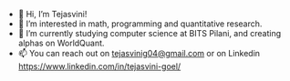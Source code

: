 - 👋 Hi, I’m Tejasvini!
- 👀 I’m interested in math, programming and quantitative research.
- 🌱 I’m currently studying computer science at BITS Pilani, and creating alphas on WorldQuant.
- 📫 You can reach out on tejasvinig04@gmail.com or on Linkedin https://www.linkedin.com/in/tejasvini-goel/

<!---
tejasvinigoel/tejasvinigoel is a ✨ special ✨ repository because its `README.md` (this file) appears on your GitHub profile.
You can click the Preview link to take a look at your changes.
--->
